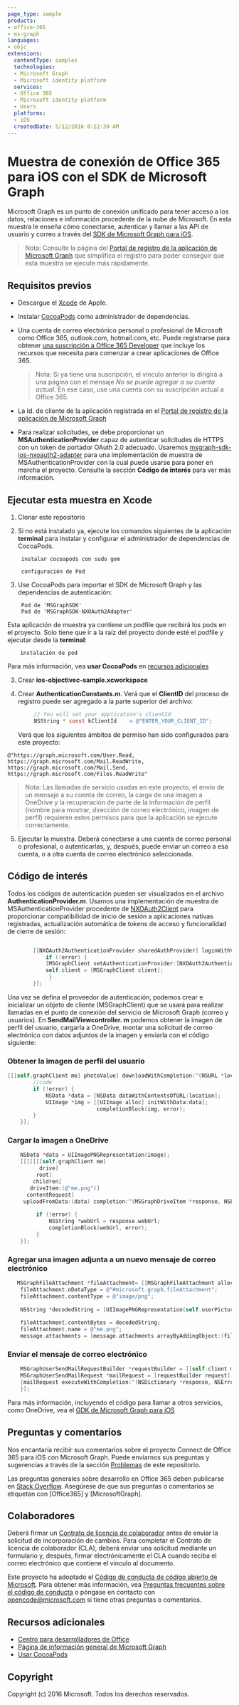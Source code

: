 ```yaml
---
page_type: sample
products:
- office-365 
- ms-graph
languages:
- objc
extensions:
  contentType: samples
  technologies:
  - Microsoft Graph
  - Microsoft identity platform
  services:
  - Office 365
  - Microsoft identity platform
  - Users
  platforms:
  - iOS
  createdDate: 5/12/2016 8:22:39 AM
---
```

# Muestra de conexión de Office 365 para iOS con el SDK de Microsoft Graph

Microsoft Graph es un punto de conexión unificado para tener acceso a los datos, relaciones e información procedente de la nube de Microsoft. En esta muestra le enseña cómo conectarse, autenticar y llamar a las API de usuario y correo a través del [SDK de Microsoft Graph para iOS](https://github.com/microsoftgraph/msgraph-sdk-ios).

> Nota: Consulte la página del [Portal de registro de la aplicación de Microsoft Graph](https://apps.dev.microsoft.com) que simplifica el registro para poder conseguir que esta muestra se ejecute más rápidamente.

## Requisitos previos
* Descargue el [Xcode](https://developer.apple.com/xcode/downloads/) de Apple.

* Instalar [CocoaPods](https://guides.cocoapods.org/using/using-cocoapods.html) como administrador de dependencias.
* Una cuenta de correo electrónico personal o profesional de Microsoft como Office 365, outlook.com, hotmail.com, etc. Puede registrarse para obtener [una suscripción a Office 365 Developer](https://aka.ms/devprogramsignup) que incluye los recursos que necesita para comenzar a crear aplicaciones de Office 365.

     > Nota: Si ya tiene una suscripción, el vínculo anterior lo dirigirá a una página con el mensaje *No se puede agregar a su cuenta actual*. En ese caso, use una cuenta con su suscripción actual a Office 365.    
* La Id. de cliente de la aplicación registrada en el [Portal de registro de la aplicación de Microsoft Graph](https://apps.dev.microsoft.com)
* Para realizar solicitudes, se debe proporcionar un **MSAuthenticationProvider** capaz de autenticar solicitudes de HTTPS con un token de portador OAuth 2.0 adecuado. Usaremos [msgraph-sdk-ios-nxoauth2-adapter](https://github.com/microsoftgraph/msgraph-sdk-ios-nxoauth2-adapter) para una implementación de muestra de MSAuthenticationProvider con la cual puede usarse para poner en marcha el proyecto. Consulte la sección **Código de interés** para ver más información.


## Ejecutar esta muestra en Xcode

1. Clonar este repositorio
2. Si no está instalado ya, ejecute los comandos siguientes de la aplicación **terminal** para instalar y configurar el administrador de dependencias de CocoaPods.

		instalar cocoapods con sudo gem
	
		configuración de Pod

2. Use CocoaPods para importar el SDK de Microsoft Graph y las dependencias de autenticación:

		Pod de 'MSGraphSDK'
		Pod de 'MSGraphSDK-NXOAuth2Adapter'


 Esta aplicación de muestra ya contiene un podfile que recibirá los pods en el proyecto. Solo tiene que ir a la raíz del proyecto donde esté el podfile y ejecutar desde la **terminal**:

        instalación de pod

   Para más información, vea **usar CocoaPods** en [recursos adicionales](#AdditionalResources)

3. Crear **ios-objectivec-sample.xcworkspace**
4. Crear **AuthenticationConstants.m**. Verá que el **ClientID** del proceso de registro puede ser agregado a la parte superior del archivo:

   ```objectivec
        // You will set your application's clientId
        NSString * const kClientId    = @"ENTER_YOUR_CLIENT_ID";
   ```


    Verá que los siguientes ámbitos de permiso han sido configurados para este proyecto: 

```@"https://graph.microsoft.com/User.Read, https://graph.microsoft.com/Mail.ReadWrite, https://graph.microsoft.com/Mail.Send, https://graph.microsoft.com/Files.ReadWrite"```
    

    
>Nota: Las llamadas de servicio usadas en este proyecto, el envío de un mensaje a su cuenta de correo, la carga de una imagen a OneDrive y la recuperación de parte de la información de perfil (nombre para mostrar, dirección de correo electrónico, imagen de perfil) requieren estos permisos para que la aplicación se ejecute correctamente.

5. Ejecutar la muestra. Deberá conectarse a una cuenta de correo personal o profesional, o autenticarlas, y, después, puede enviar un correo a esa cuenta, o a otra cuenta de correo electrónico seleccionada.


## Código de interés

Todos los códigos de autenticación pueden ser visualizados en el archivo **AuthenticationProvider.m**. Usamos una implementación de muestra de MSAuthenticationProvider procedente de [NXOAuth2Client](https://github.com/nxtbgthng/OAuth2Client) para proporcionar compatibilidad de inicio de sesión a aplicaciones nativas registradas, actualización automática de tokens de acceso y funcionalidad de cierre de sesión:

```objectivec

		[[NXOAuth2AuthenticationProvider sharedAuthProvider] loginWithViewController:nil completion:^(NSError *error) {
    		if (!error) {
        	[MSGraphClient setAuthenticationProvider:[NXOAuth2AuthenticationProvider sharedAuthProvider]];
        	self.client = [MSGraphClient client];
   			 }
		}];
```

Una vez se defina el proveedor de autenticación, podemos crear e inicializar un objeto de cliente (MSGraphClient) que se usará para realizar llamadas en el punto de conexión del servicio de Microsoft Graph (correo y usuarios). En **SendMailViewcontroller. m** podemos obtener la imagen de perfil del usuario, cargarla a OneDrive, montar una solicitud de correo electrónico con datos adjuntos de la imagen y enviarla con el código siguiente:

### Obtener la imagen de perfil del usuario

```objectivec
[[[self.graphClient me] photoValue] downloadWithCompletion:^(NSURL *location, NSURLResponse *response, NSError *error) {
        //code
        if (!error) {
            NSData *data = [NSData dataWithContentsOfURL:location];
            UIImage *img = [[UIImage alloc] initWithData:data];
                            completionBlock(img, error);
        } 
    }];
```
### Cargar la imagen a OneDrive

```objectivec
    NSData *data = UIImagePNGRepresentation(image);
    [[[[[[[self.graphClient me]
          drive]
         root]
        children]
       driveItem:(@"me.png")]
      contentRequest]
     uploadFromData:(data) completion:^(MSGraphDriveItem *response, NSError *error) {
         
         if (!error) {
             NSString *webUrl = response.webUrl;
             completionBlock(webUrl, error);
         } 
    }];

```
### Agregar una imagen adjunta a un nuevo mensaje de correo electrónico

```objectivec
   MSGraphFileAttachment *fileAttachment= [[MSGraphFileAttachment alloc]init];
    fileAttachment.oDataType = @"#microsoft.graph.fileAttachment";
    fileAttachment.contentType = @"image/png";
    
    NSString *decodedString = [UIImagePNGRepresentation(self.userPicture) base64EncodedStringWithOptions:NSDataBase64EncodingEndLineWithCarriageReturn];
    
    fileAttachment.contentBytes = decodedString;
    fileAttachment.name = @"me.png";
    message.attachments = [message.attachments arrayByAddingObject:(fileAttachment)];
```

### Enviar el mensaje de correo electrónico

```objectivec
    MSGraphUserSendMailRequestBuilder *requestBuilder = [[self.client me]sendMailWithMessage:message saveToSentItems:true];    
    MSGraphUserSendMailRequest *mailRequest = [requestBuilder request];   
    [mailRequest executeWithCompletion:^(NSDictionary *response, NSError *error) {      
    }];
```

Para más información, incluyendo el código para llamar a otros servicios, como OneDrive, vea el [GDK de Microsoft Graph para iOS](https://github.com/microsoftgraph/msgraph-sdk-ios)

## Preguntas y comentarios

Nos encantaría recibir sus comentarios sobre el proyecto Connect de Office 365 para iOS con Microsoft Graph. Puede enviarnos sus preguntas y sugerencias a través de la sección [Problemas](https://github.com/microsoftgraph/iOS-objectivec-connect-sample/issues) de este repositorio.

Las preguntas generales sobre desarrollo en Office 365 deben publicarse en [Stack Overflow](http://stackoverflow.com/questions/tagged/Office365+API). Asegúrese de que sus preguntas o comentarios se etiquetan con \[Office365] y \[MicrosoftGraph].

## Colaboradores
Deberá firmar un [Contrato de licencia de colaborador](https://cla.microsoft.com/) antes de enviar la solicitud de incorporación de cambios. Para completar el Contrato de licencia de colaborador (CLA), deberá enviar una solicitud mediante un formulario y, después, firmar electrónicamente el CLA cuando reciba el correo electrónico que contiene el vínculo al documento.

Este proyecto ha adoptado el [Código de conducta de código abierto de Microsoft](https://opensource.microsoft.com/codeofconduct/). Para obtener más información, vea [Preguntas frecuentes sobre el código de conducta](https://opensource.microsoft.com/codeofconduct/faq/) o póngase en contacto con [opencode@microsoft.com](mailto:opencode@microsoft.com) si tiene otras preguntas o comentarios.

## Recursos adicionales

* [Centro para desarrolladores de Office](http://dev.office.com/)
* [Página de información general de Microsoft Graph](https://graph.microsoft.io)
* [Usar CocoaPods](https://guides.cocoapods.org/using/using-cocoapods.html)

## Copyright
Copyright (c) 2016 Microsoft. Todos los derechos reservados.
